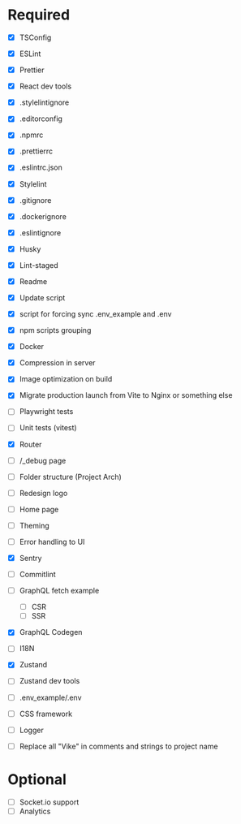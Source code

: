 # Required

- [x] TSConfig
- [x] ESLint
- [x] Prettier
- [x] React dev tools
- [x] .stylelintignore
- [x] .editorconfig
- [x] .npmrc
- [x] .prettierrc
- [x] .eslintrc.json
- [x] Stylelint
- [x] .gitignore
- [x] .dockerignore
- [x] .eslintignore
- [x] Husky
- [x] Lint-staged

- [x] Readme
- [x] Update script
- [x] script for forcing sync .env_example and .env
- [x] npm scripts grouping

- [x] Docker
- [x] Compression in server
- [x] Image optimization on build
- [x] Migrate production launch from Vite to Nginx or something else
- [ ] Playwright tests
- [ ] Unit tests (vitest)

- [x] Router
- [ ] /\_debug page
- [ ] Folder structure (Project Arch)

- [ ] Redesign logo
- [ ] Home page
- [ ] Theming
- [ ] Error handling to UI

- [x] Sentry
- [ ] Commitlint

- [ ] GraphQL fetch example
  - [ ] CSR
  - [ ] SSR
- [x] GraphQL Codegen

- [ ] I18N

- [x] Zustand
- [ ] Zustand dev tools
- [ ] .env_example/.env
- [ ] CSS framework
- [ ] Logger
- [ ] Replace all "Vike" in comments and strings to project name

# Optional

- [ ] Socket.io support
- [ ] Analytics
